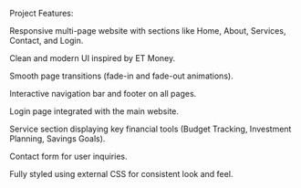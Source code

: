Project Features:

Responsive multi-page website with sections like Home, About, Services, Contact, and Login.

Clean and modern UI inspired by ET Money.

Smooth page transitions (fade-in and fade-out animations).

Interactive navigation bar and footer on all pages.

Login page integrated with the main website.

Service section displaying key financial tools (Budget Tracking, Investment Planning, Savings Goals).

Contact form for user inquiries.

Fully styled using external CSS for consistent look and feel.
